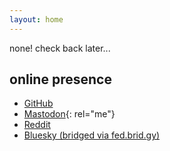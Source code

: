 ```yaml
---
layout: home
---
```

none! check back later...

## online presence
- [GitHub](https://github.com/bmndc)
- [Mastodon](https://toot.community/@duc){: rel="me"}
- [Reddit](https://reddit.com/user/ducmbui)
- [Bluesky (bridged via fed.brid.gy)](https://bsky.app/profile/did:plc:dahvph3xzocj4eeddlevdtv7)

